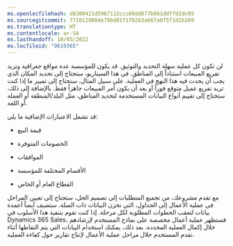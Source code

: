 ```yaml
---
ms.openlocfilehash: d8300421d5967112ccc69dd077b861ddffd2dc05
ms.sourcegitcommit: 7710129884e79bd01f1f02b3a66fa0f5f1d2b269
ms.translationtype: HT
ms.contentlocale: ar-SA
ms.lasthandoff: 10/03/2022
ms.locfileid: "9619365"
---
```

لن تكون كل عملية سهلة التحديد والتوثيق. قد يكون للمؤسسة عدة مواقع جغرافية وتريد تفريع المبيعات استناداً إلى المناطق. في هذا السيناريو، ستحتاج إلى تحديد المكان الذي يجب أن يحدث فيه هذا النهج في العملية. على سبيل المثال، ستحتاج إلى تمييز ما إذا كنت تريد تفريع عميل متوقع فوراً أو بعد أن يكون أمر المبيعات جاهزاً فقط. بالإضافة إلى ذلك، ستحتاج إلى تقييم أنواع البيانات المستخدمة لتحديد المناطق، مثل البلد/المنطقة أو العملة أو اللغة.

قد تشمل الاعتبارات الإضافية ما يلي:

-   قيمة البيع

-   الخصومات المتوفرة

-   الموافقات

-   الأقسام المختلفة للمؤسسة

-   القطاع العام أو الخاص

مع تقدم مشروعك، من تجميع المتطلبات إلى تصميم الحل، ستحتاج إلى تعيين المراحل في عملية الأعمال إلى الجداول، التي تخزن البيانات ذات الصلة. ستضيف أيضاً أعمدة بيانات لتعقب الخطوات المطلوبة لكل مرحلة. إذا كنت تقوم بتنفيذ هذا الأسلوب في Dynamics 365 Sales، فستظهر عملية أعمال مخصصة على نماذج المستخدم لإرشادهم خلال إكمال العملية المحددة. بعد ذلك، يمكنك استخدام البيانات التي يتم التقاطها أثناء تقدم المستخدم خلال مراحل عملية الأعمال لإنتاج تقارير حول كفاءة العملية.
